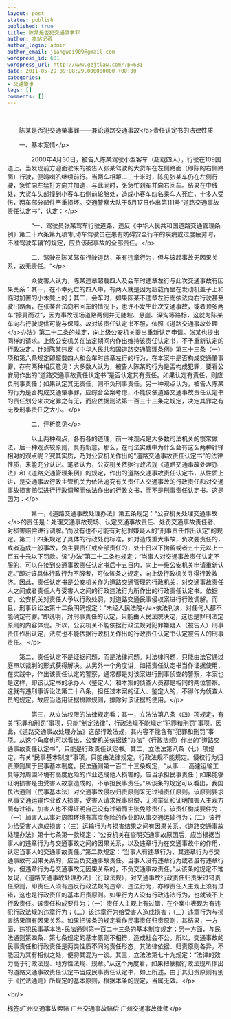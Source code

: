 ```yaml
---
layout: post
status: publish
published: true
title: 陈某是否犯交通肇事罪
author: 本站记者
author_login: admin
author_email: jiangwei909@gmail.com
wordpress_id: 681
wordpress_url: http://www.gzjtlaw.com/?p=681
date: 2011-05-29 09:08:29.000000000 +08:00
categories:
- 交通肇事
tags: []
comments: []
---
```

<p><br><p>　　陈某是否犯交通肇事罪&mdash;&mdash;兼论道路<a>交通事故<&#47;a>责任认定书的法律性质 <p>　　一、基本案情<&#47;p> <p>　　　　2000年4月30日，被告人陈某驾驶小型客车（超载四人），行驶在109国道上。当发现前方迎面驶来的被告人张某驾驶的大货车在左侧路面（即陈的右侧路面）行驶，便鸣喇叭继续前行。当两车相距二三十米时，陈见张某车仍在左侧行驶，急忙向左猛打方向并加速，与此同时，张急忙刹车并向右回车。结果在中线处，大货车头部撞到小客车右侧前轮胎处，造成小客车四名乘车人死亡，十多人受伤，两车部分部件严重损坏。交通警察大队于5月17日作出第111号&ldquo;道路交通事故责任认定书&rdquo;，认定：<&#47;p> <p>　　　　&ldquo;一、驾驶员张某驾车行驶道路，违反《中华人民共和国道路交通管理条例》第二十六条第九项&lsquo;机动车驾驶员在患有妨碍安全行车的疾病或过度疲劳时，不准驾驶车辆&rsquo;的规定，应负该起事故的全部责任。<&#47;p> <p>　　　　二、驾驶员陈某驾车行驶道路，虽有违章行为，但与该起事故无因果关系，故无责任。&ldquo;<&#47;p> <p>　　　　众受害人认为，陈某违章超载四人及会车时违章左行与此次交通事故有因果关系：其一，在不幸死亡的四人中，有两人就是因为超载而坐在发动机盖子上和临时加置的小木凳上的；其二，会车时，如果陈某不违章左行而依法向右行驶甚至驶出路面，在张某合法向右回车的情况下，也许不发生此次交通事故，或者顶多两车&ldquo;擦肩而过&rdquo;，因为事故现场道路两侧并无陡坡、悬崖、深沟等路标，这就为陈某车向右行驶提供可能与保障。故对该责任认定书不服，依照《道路<a>交通事故处理<&#47;a>办法》第二十二条的规定，向上级公安机关提出重新认定申请。张某也提出同样的请求。上级公安机关在法定期间内作出维持该责任认定书，不予重新认定的行政决定。针对陈某违反《中华人民共和国道路交通管理条例》第三十三条（一）项和第六条规定即超载四人和会车时违章左行的行为，在本案中是否构成交通肇事罪，存有两种相反意见：大多数人认为，被告人陈某的行为是否构成犯罪，要看公安局作出的&ldquo;道路交通事故责任认定书&rdquo;是否认定其有责任。如果认定有责任，则应负刑事责任；如果认定其无责任，则不负刑事责任。另一种观点认为，被告人陈某的行为是否构成交通肇事罪，应综合全案考虑，不能仅依道路交通事故责任认定书的责任划分来决定罪之有无，而应依据刑法第一百三十三条之规定，决定其罪之有无及刑事责任之大小。<&#47;p> <p>　　　　二、评析意见<&#47;p> <p>　　　　以上两种观点，各有各的道理，前一种观点是大多数司法机关的惯常做法，后一种观点较原则，具有新意。那么，在司法实践中为什么会有这么两种针锋相对的观点呢？究其实质，乃对公安机关作出的&ldquo;道路交通事故责任认定书&rdquo;的法律性质，未能充分认识。笔者认为，公安机关依据行政法规《道路交通事故处理办法》和《道路交通管理条例》的规定，作出的道路交通事故责任认定书，从性质上讲，是交通事故行政主管机关为依法追究有关责任人交通事故的行政责任和对交通事故损害赔偿进行行政调解而依法作出的行政文书，而不是刑事责任认定书。这是因为：<&#47;p> <p>　　　　第一，《道路交通事故处理办法》第五条规定：&ldquo;公安机关<a>处理交通事故<&#47;a>的责任是：处理交通事故现场、认定交通事故责任、处罚交通事故责任者、对损害赔偿进行调解。&rdquo;而没有也不可能有对犯罪嫌疑人的&ldquo;刑事责任作出认定&rdquo;的规定。第二十四条规定了具体的行政处罚标准，如对造成重大事故，负次要责任的，或者造成一般事故，负主要责任或全部责任的，处十日以下拘留或者五十元以上一百五十元以下罚款。该&ldquo;办法&rdquo;第二十二条也规定：&ldquo;当事人对交通事故责任认定不服的，可以在接到交通事故责任认定书后十五日内，向上一级公安机关申请重新认定。&rdquo;即对该具体行政行为不服者，可依该条之规定，向上级行政机关寻得行政救济。因此，责任认定书是公安机关作为道路交通管理的行政机关，对交通事故责任人之间或者责任人与受害人之间的行政违法行为所作出的行政责任认定书。依据它，公安机关对责任人予以行政处罚，对道路交通民事侵权案进行行政调解。而且，刑事诉讼法第十二条明确规定：&ldquo;未经<a>人民法院<&#47;a>依法判决，对任何人都不能确定有罪。&rdquo;即说明，对刑事责任的认定，只能由人民法院决定，这也是罪刑法定原则的内容体现。所以，公安机关不能依据行政法规对犯罪嫌疑人（被告人）刑事责任作出认定，法院也不能依据行政机关作出的行政责任认定书认定被告人的刑事责任。 <&#47;p> <p>　　第二，责任认定不是证据问题，而是法律问题。对法律问题，只能由法官通过庭审以裁判的形式获得解决。从另外一个角度讲，如把责任认定书当作证据使用，在实践中，作出该责任认定的警察，通常都是对该案进行刑事侦查的警察，本案也是这样，即该认定书的承办人（鉴定人）和本案的侦查人员都是相同的两位警察。这就有违刑事诉讼法第二十八条，担任过本案的证人、鉴定人的，不得作为侦查人员的规定。故应当适用证据排除规则，排除对该证据的使用。<&#47;p> <p>　　　　第三，从立法权限的法律规定看：其一，立法法第八条（四）项规定，有关&ldquo;犯罪和刑罚&rdquo;事项，只能&ldquo;制定法律&rdquo;，行政法规不能规定&ldquo;犯罪和刑罚&rdquo;事项。因此，《道路交通事故处理办法》这部行政法规，其内容不能含有&ldquo;犯罪和刑罚&rdquo;事项。从这个角度也可以看出，公安机关依据该&ldquo;办法&rdquo;（行政法规）作出的&ldquo;道路交通事故责任认定书&rdquo;，只能是行政责任认定书。其二，立法法第八条（七）项规定，有关&ldquo;民事基本制度&rdquo;事项，只能由法律规定，行政法规不能规定。侵权行为归责原则属于民事基本制度。民法通则第一百二十三条规定，&ldquo;从事&hellip;&hellip;高速运输工具等对周围环境有高度危险的作业造成他人损害的，应当承担民事责任；如果能够证明损害是由受害人故意造成的，不承担民事责任。&rdquo;从该条的规定可以看出，我国民法通则（民事基本法）对交通事故侵权归责原则采无过错责任原则。该原则要求从事交通运输作业致人损害，受害人请求民事赔偿，无须举证和证明加害人主观方面有过错，加害人也不得证明自己没有过错而主张免除责任。该责任构成要件为：（一）加害人从事对周围环境有高度危险的作业即从事交通运输行为；（二）该行为给受害人造成损害；（三）运输行为与损害结果之间有因果关系。《道路交通事故处理办法》第十七条第一款规定：&ldquo;公安机关在查明交通事故原因后，应当根据当事人的违章行为与交通事故之间的因果关系，以及违章行为在交通事故中的作用，认定当事人的交通事故责任。&rdquo;第二款规定：&ldquo;当事人有违章行为，其违章行为与交通事故有因果关系的，应当负交通事故责任。当事人没有违章行为或者虽有违章行为，但违章行为与交通事故无因果关系的，不负交通事故责任。&rdquo;从该条的规定不难发现，《道路交通事故处理办法》（行政法规），对交通事故行政责任归责采过错责任原则，即责任人须有违反行政法规的违章、违法行为，亦即责任人主观上须有过错，这也是行政责任的基本归责原则。如果行为人没有行政违法行为，也就谈不上行政责任。该责任构成要件为：（一）责任人主观上有过错，在个案中表现为有违犯行政法规的违章行为；（二）该违章行为给受害人造成损害；（三）违章行为与损害结果间有因果关系。如果把该条的规定看作民事责任归责原则，其结果，一方面，违犯民事基本法-民法通则第一百二十三条的基本制度规定；另一方面，与民法通则第四条、第七条规定的基本原则不相符，造成社会不公。所以，交通事故的民事责任和行政责任是两类性质不同的责任形态，其法律依据、归责原则各异，不能因为其有相似之处，便将其混为一谈。其三，立法法第七十九规定：&ldquo;法律的效力高于行政法规、地方性法规、规章。&rdquo;从这个角度看，如果把依据行政法规所作出的道路交通事故责任认定书当成民事责任认定书，如上所述，由于其归责原则有别于《民法通则》所规定的基本原则，根据本条的规定，当属无效。<&#47;p><br&#47;><p>标签:广州交通事故索赔 广州交通事故赔偿 广州交通事故律师<&#47;p>
